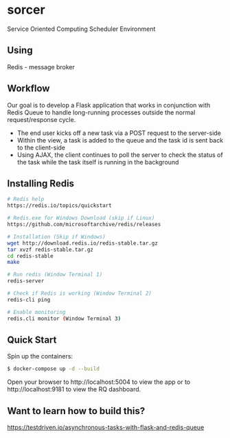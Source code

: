 # sorcer
Service Oriented Computing Scheduler Environment

## Using
Redis - message broker

## Workflow

Our goal is to develop a Flask application that works in conjunction with Redis Queue to handle long-running processes outside the normal request/response cycle.

* The end user kicks off a new task via a POST request to the server-side
* Within the view, a task is added to the queue and the task id is sent back to the client-side
* Using AJAX, the client continues to poll the server to check the status of the task while the task itself is running in the background

## Installing Redis

```sh
# Redis help
https://redis.io/topics/quickstart

# Redis.exe for Windows Download (skip if Linux)
https://github.com/microsoftarchive/redis/releases

# Installation (Skip if Windows)
wget http://download.redis.io/redis-stable.tar.gz
tar xvzf redis-stable.tar.gz
cd redis-stable
make

# Run redis (Window Terminal 1)
redis-server

# Check if Redis is working (Window Terminal 2)
redis-cli ping

# Enable monitoring
redis.cli monitor (Window Terminal 3)
```

## Quick Start

Spin up the containers:

```sh
$ docker-compose up -d --build
```

Open your browser to http://localhost:5004 to view the app or to http://localhost:9181 to view the RQ dashboard.

## Want to learn how to build this?

https://testdriven.io/asynchronous-tasks-with-flask-and-redis-queue